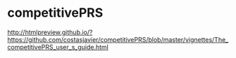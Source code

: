 # competitivePRS
http://htmlpreview.github.io/?https://github.com/costasjavier/competitivePRS/blob/master/vignettes/The_competitivePRS_user_s_guide.html
